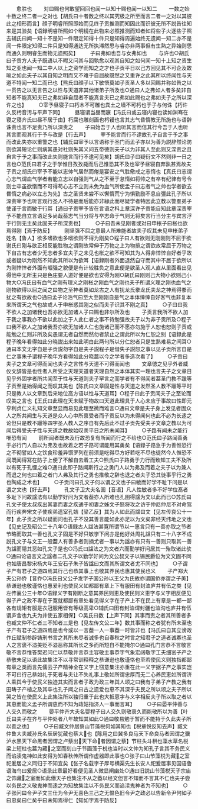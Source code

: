 <!-- { "loadSidebar": true } -->
　　愈胜也
　　对曰赐也何敢望回回也闻一以知十赐也闻一以知二
　　一数之始十数之终二者一之对也【胡氏曰十者数之终以其究极之所至而言二者一之对以其彼此之相形而言】顔子明睿所照即始而见终子贡推测而知因此而识彼无所不説告往知来是其验矣【语録明睿所照如个明镜在此物来必照推测而知者如将些子火逐些子照去辅氏曰闻一知十不是知一件限定知得十件只是知得周遍始终无遗闻一知二亦不是闻一件限定知得二件只是知得通达无所执滞然思与睿亦非两事但有生熟之异始则思而通久则明睿生而物无遗照矣】
　　子曰弗如也吾与女弗如也
　　与许也○胡氏曰子贡方人夫子既语以不暇又问其与回孰愈以观其自知之如何闻一知十上知之资生知之亚也闻一知二中人以上之资学而知之之才也子贡平日以己方回见其不可企及故喻之如此夫子以其自知之明而又不难于自屈故既然之又重许之此其所以终闻性与天道不特闻一知二而已也【熊氏曰顔子以下敏悟莫如子贡圣人多以回赐并称如告之以一贯告之以无言告之以性与天道非其他诸弟子所及也○通曰人之弗如人者多矣非自知者不能真知夫已之弗如非自屈者不能真言夫已之弗如此赐也之弗如夫子之所以深许之也】
　　○宰予昼寝子曰朽木不可雕也粪土之墙不可杇也于子与何诛【朽许久反杇音汚与平声下同】
　　昼寝谓当昼而寐【冯氏曰或云寝内寝也读如渊骞在寝之寝齐氏曰昼不居于由】朽腐也雕刻画也杇镘也言其志气昏惰教无所施也与语辞诛责也言不足责乃所以深责之
　　子曰始吾于人也听其言而信其行今吾于人也听其言而观其行于予与改是【行去声】
　　宰予能言而行不逮故孔子自言于予之事而改此失亦以重警之也【辅氏曰宰予以言语称于圣门而孟子亦以为善为説辞然论防则欲其短论仁则病其愚对社则失其义问五帝徳则夫子以为非其人至此则又深责之且自言于予之事而改此失则能言而行不逮可见矣】胡氏曰子曰疑衍文不然则非一日之言也○范氏曰君子之于学惟日孜孜毙而后己惟恐其不及也宰予昼寝自弃孰甚焉故夫子责之胡氏曰宰予不能以志帅气居然而倦是宴安之气胜儆戒之志惰也【真氏曰志谓心志气谓血气学者若能立志以自强则气从之不至于怠惰如将帅之有卒有纪律有号令则士卒虽欲惰而不可得苟心志不立则未免为血气所使孟子曰志者气之帅也学者欲去昬惰之病必以立志为先】古之圣贤未尝不以懈惰荒宁为惧勤励不息自彊此孔子所以深责宰予也听言观行圣人不待是而后能亦非縁此而尽疑学者特因此立教以警羣弟子使谨于言而敏于行耳【通曰子贡宰予皆在言语之科上章深许子贡能自知此章深责宰予不能自立言语足多尚哉葢志气当分将与卒志命于气则无将矣言行当分主与宾言浮于行则无主矣此固夫子所深责也】
　　○子曰吾未见刚者或对曰申枨子曰枨也欲焉得刚【焉于防反】
　　刚坚强不屈之意最人所难能者故夫子叹其未见申枨弟子姓名【鲁人】欲多嗜欲也多嗜欲则不得为刚矣○程子曰人有欲则无刚刚则不屈于欲谢氏曰刚与欲正相反能胜物之谓刚故常伸于万物之上为物揜之谓欲故常屈于万物之下自古有志者少无志者多宜夫子之未见也枨之欲不可知其为人得非悻悻自好者乎故或者疑以为刚然不知此其所以为欲耳【语録刚者外面退然自守而其中不屈于欲所以为刚悻悻者外面有崛强之貌便是有计较胜负之意此便是欲圣人观人直从里面看出见得他中无所主只是色庄要人道好便是欲也安得为刚○胡氏曰刚则己大物小欲则己小物大○冯氏曰有血气之刚有理义之刚枨之刚血气之刚也夫子所谓义理之刚也血气之刚物欲得以屈之闻之曰物之至神者莫如龙古之人有扰龙氏豢龙氏夫龙之神焉得豢而扰之有欲故也○通曰孟子论浩气曰至大至刚刚自是气之本体悻悻自好客气也非复本来所谓天之气也故或人于申枨惑其刚之似而夫子识其不刚之真】
　　○子曰曰我不欲人之加诸我也吾亦欲无加诸人子曰赐也非尔所及也
　　子贡言我所不欲人加于我之事我亦不欲以此加之于人此仁者之事不待勉强故夫子以为非子贡所及○程子曰我不欲人之加诸我吾亦欲无加诸人仁也施诸己而不愿亦勿施于人恕也恕则子贡或能勉之仁则非所及矣愚谓无者自然而然勿者禁止之谓此所以为仁恕之别【语録此是程子晚年看得如此分晓説出来如此明白此两句所以分仁恕者只是生熟难易之间耳○通曰本文无字自是子贡説勿字自是夫子説程子是借失子説恕之事以见子贡所言自是仁之事朱子谓程子晚年方看得如此分晓葢以今之学者多造次看了】
　　○子贡曰夫子之文章可得而闻也夫子之言性与天道不可得而闻也
　　文章徳之见乎外者威仪文辞皆是也性者人所受之天理天道者天理自然之本体其实一理也言夫子之文章日见乎外固学者所共闻至于性与天道则夫子罕言之而学者有不得闻者葢圣门教不躐等子贡至是始得闻之而叹其美也【陈氏曰文章固是性与天道之发然圣人教不躐等平时只是教人以文章到后来地位高方语以性与天道耳】○程子曰此子贡闻夫子之至论而叹美之言也【王氏曰此理在天未赋于物故曰天道此理具于人心未应于事故曰性即元亨利贞仁义礼知文章至显而易见此理至微而难言○通曰文章是夫子身上发见者固众人之所共闻生与天道是众人心中所禀受者而子贡反以为未得闻何也此不必为长逺之论但只是教不躐等四字圣人教人之序自有先后此不过子贡先受夫子文章之教以为可闻后得受夫子性与天道之教故始叹羙平日之所未闻耳】
　　○子路有闻未之能行唯恐有闻
　　前所闻者既未及行故恐复有所闻而行之不给也○范氏曰子路闻善勇于必行门人自以为弗及也故着之若子路可谓能用其勇矣【语録子路急于为善惟恐行之不彻譬如人之饮食珍羞异馔罗列在前须是吃得尽方好若吃不尽也徒然今人惟恐不闻既闻得冩在防子上便了不解自去着工夫○熊氏曰子路勇于力行而致知工夫不及所以有死于孔悝之难○通曰此即子路闻斯行之之勇门人以为弗及而着之夫子以为兼人而退之何也曰着之者门人弗及其行之勇也推敬之辞也退之者夫子恐其徒事乎行之勇也陶成之术也】
　　○子贡问曰孔文子何以谓之文也子曰敏而好学不耻下问是以谓之文也【好去声】
　　孔文子卫大夫名圉【音语】凡人性敏者多不好学位髙者多耻下问故諡法有以勤学好问为文者葢亦人所难也孔圉得諡为文以此而已○苏氏曰孔文子使太叔疾出其妻而妻之疾通于初妻之姊文子怒将攻之访于仲尼仲尼不对命驾而行疾奔宋文子使疾弟遗室孔姞【梁乙反】其为人如此而諡曰文【见左传哀公十一年】此子贡之所以疑而问也孔子不没其善言能如此亦足以为文矣非经天纬地之文也【见史记及昭公二十八年○语録古人諡法甚寛所谓节以一惠言只有一善亦取之节者节略而取其一善也孔文子固是不好只敏学下问亦是他好处周礼諡只有二十八字不成説孔文子与文王一般葢人有善多者则摘尤者一事以为諡亦有只有一善则只取其一善为諡而隠其恶如孔文子是也○冯氏曰諡法之为文者六而勤学好问居其一殆取诸此欤○通曰论语言文之諡者二孔文子以勤学好问为文公叔文子以锡民爵位为文文固不同也如唐昌黎宋杨大年王安石子朱子皆諡曰文而其所谓文者尤不同也】
　　○子谓子产有君子之道四焉其行己也恭其事上也敬其养民也惠其使民也义
　　子产郑大夫公孙侨【音乔○冯氏曰父公子发字子国公孙以王父为氏故亦谓国侨亦谓之子美】恭谦逊也敬谨恪也惠爱利也使民义如都鄙有章上下有服田有封洫庐井有伍之类【见左传襄公三十年○语録义字有刚断之意其养民则恵及使民则义恵字与义字相反便见得子产之政不専在于寛就都鄙有章处看见得义字在子产上不在民上有章是一都一鄙各有规矩有服是衣冠服用皆有等级高卑○辅氏曰田有封洫谓封疆也洫沟也庐井有伍谓庐舍也九夫为井使五家相保】○吴氏曰数【上声下同】其事而责之者其所善者多也臧文仲不仁者三不知者三是也【见左传文公二年】数其事而称之者犹有所未至也子产有君子之道四焉是也今或以一言葢一人一事葢一时皆非也【冯氏曰自其立谤政作丘赋制参辟铸刑书言之其所未尽者诚多也自春秋之时言之知君子之道者诚寡也圣人之言褒不溢美贬不溢恶称其所长之多而所短自不能掩尔○通曰孔门言恭不言敬言敬不言恭惟答樊迟问仁以恭敬并言恭主容敬主事恭字气象宏阔敬字工夫细宻子产之恭敬未足以语此故集注不以寻常训释释之恭谦逊也敬谨恪也至若使民义则独指都鄙有章之类而言先儒云子产精神全在义字上窃意集注亦重在此一义字据子产之事实岂不可曰行己恭如礼于死者与夫让不失礼事上敬如所谓忠厚而无二心养民恵如所谓济人乘舆今于使民义独迹其实而言者子政为政三年舆人颂之曰我有子弟子产教之我有田畴子产植之及其卒也孔子闻之曰古之遗爱也恵不其深乎夫民之所以颂之夫子所以哭之皆在使民义上此集注所以独归重于此也大抵恵字与义字相反夫子所以取之者以其恵而能义孟子所谓恵而不知为政姑指济人一事而言耳】
　　○子曰晏平仲善与人交久而敬之
　　晏平仲齐大夫名婴程子曰人交久则敬衰久而能敬所以为善【叶氏曰夫子在齐与平仲处者八年故知其如此○通曰敬易勉于暂而不能持于久此夫子所以善之也】
　　○子曰臧文仲居蔡山节藻棁何如其知也【棁章悦反知去声】臧文仲鲁大夫臧孙氏名辰居犹藏也蔡大也【陈用之曰冀多良马天下命良马者因谓之骥泸水黑天下命黑者因谓之卢蔡出天下命者因谓之蔡】节柱头斗栱也藻水草名棁梁上短柱也葢为藏之室而刻山于节画藻于棁也当时以文仲为知孔子言其不务民义而谄渎鬼神如此安得为知春秋传所谓作虚器即此事也○张子曰山节藻棁为藏之室祀爰居之义同归于不知宜矣【张子名载字子厚号横渠先生长安人祀爰居事见国语鲁语海鸟曰爰居○语录此章最好看便见圣人微显阐幽处○通曰旧説山节藻棁天子宗庙之饰藏之室而如此僣天子也集注不从之葢以经文但言不知而不言其不仁也夫子尝以务民之义敬鬼神而逺之为知故集注以不务民义而谄渎鬼神者为不知也】
　　○子张问曰令尹子文三仕为令尹无喜色三己之无愠色旧令尹之政必以告新令尹何如子曰忠矣曰仁矣乎曰未知焉得仁【知如字焉于防反】
